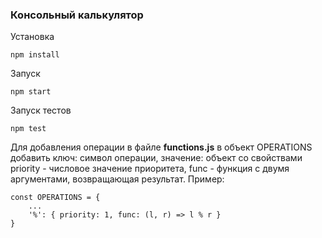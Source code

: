 ### Консольный калькулятор ###

Установка
```
npm install
```
Запуск
```
npm start
```
Запуск тестов
```
npm test
```

Для добавления операции в файле **functions.js** в объект OPERATIONS добавить ключ: символ операции, значение: объект со свойствами priority - числовое значение приоритета, func - функция с двумя аргументами, возвращающая результат. Пример:
```
const OPERATIONS = {
    ...
    '%': { priority: 1, func: (l, r) => l % r }
}
```